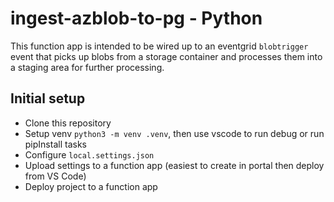 # ingest-azblob-to-pg - Python

This function app is intended to be wired up to an eventgrid `blobtrigger` event that picks up blobs from a storage container and processes them into a staging area for further processing.

## Initial setup

- Clone this repository
- Setup venv ```python3 -m venv .venv```, then use vscode to run debug or run pipInstall tasks
- Configure `local.settings.json`
- Upload settings to a function app (easiest to create in portal then deploy from VS Code)
- Deploy project to a function app
